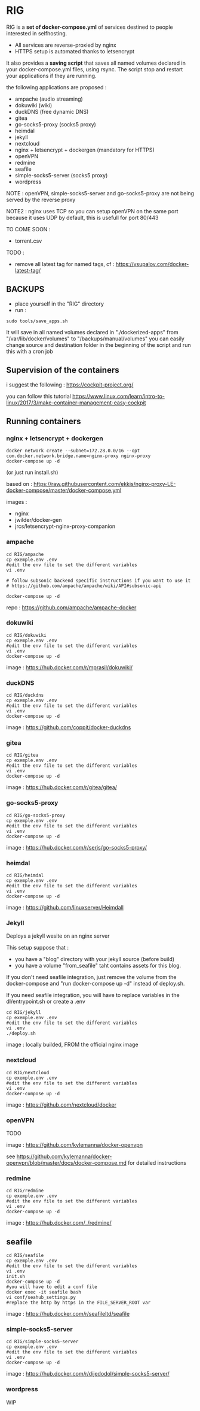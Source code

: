 # RIG

RIG is a **set of docker-compose.yml** of services destined to people interested in selfhosting.
- All services are reverse-proxied by nginx
- HTTPS setup is automated thanks to letsencrypt

It also provides a **saving script** that saves all named volumes declared in your docker-compose.yml files, using rsync. The script stop and restart your applications if they are running.


the following applications are proposed :

- ampache (audio streaming)
- dokuwiki (wiki)
- duckDNS (free dynamic DNS)
- gitea
- go-socks5-proxy (socks5 proxy)
- heimdal 
- jekyll
- nextcloud
- nginx + letsencrypt + dockergen (mandatory for HTTPS)
- openVPN
- redmine
- seafile
- simple-socks5-server (socks5 proxy)
- wordpress

NOTE : openVPN, simple-socks5-server and go-socks5-proxy are not being served by the reverse proxy

NOTE2 : nginx uses TCP so you can setup openVPN on the same port because it uses UDP by default, this is usefull for port 80/443


TO COME SOON : 
- torrent.csv 

TODO : 
- remove all latest tag for named tags, cf : https://vsupalov.com/docker-latest-tag/

## BACKUPS

- place yourself in the "RIG" directory
- run :

```
sudo tools/save_apps.sh
```
It will save in all named volumes declared in "./dockerized-apps" from "/var/lib/docker/volumes" to "/backups/manual/volumes"
you can easily change source and destination folder in the beginning of the script and run this with a cron job 

## Supervision of the containers

i suggest the following : 
https://cockpit-project.org/

you can follow this tutorial https://www.linux.com/learn/intro-to-linux/2017/3/make-container-management-easy-cockpit

## Running containers

### nginx + letsencrypt + dockergen

```
docker network create --subnet=172.28.0.0/16 --opt com.docker.network.bridge.name=nginx-proxy nginx-proxy
docker-compose up -d 
```
(or just run install.sh)

based on : https://raw.githubusercontent.com/ekkis/nginx-proxy-LE-docker-compose/master/docker-compose.yml

images :  
  - nginx
  - jwilder/docker-gen
  - jrcs/letsencrypt-nginx-proxy-companion
  
  
### ampache

```
cd RIG/ampache 
cp exemple.env .env
#edit the env file to set the different variables
vi .env

# follow subsonic backend specific instructions if you want to use it
# https://github.com/ampache/ampache/wiki/API#subsonic-api

docker-compose up -d
```

repo :  https://github.com/ampache/ampache-docker

### dokuwiki

```
cd RIG/dokuwiki 
cp exemple.env .env
#edit the env file to set the different variables
vi .env
docker-compose up -d
```


image :  https://hub.docker.com/r/mprasil/dokuwiki/

### duckDNS

```
cd RIG/duckdns 
cp exemple.env .env
#edit the env file to set the different variables
vi .env
docker-compose up -d
```

image :  https://github.com/coppit/docker-duckdns

### gitea

```
cd RIG/gitea
cp exemple.env .env
#edit the env file to set the different variables
vi .env
docker-compose up -d
```

image : https://hub.docker.com/r/gitea/gitea/

### go-socks5-proxy

```
cd RIG/go-socks5-proxy
cp exemple.env .env
#edit the env file to set the different variables
vi .env
docker-compose up -d
```

image :  https://hub.docker.com/r/serjs/go-socks5-proxy/

### heimdal 

```
cd RIG/heimdal
cp exemple.env .env
#edit the env file to set the different variables
vi .env
docker-compose up -d
```

image :  https://github.com/linuxserver/Heimdall

### Jekyll

Deploys a jekyll wesite on an nginx server

This setup suppose that :
- you have a "blog" directory with your jekyll source (before build)
- you have a volume "from_seafile" taht contains assets for this blog.

If you don't need seafile integration, just remove the volume from the docker-compose and "run docker-compose up -d" instead of deploy.sh.

If you need seafile integration, you will have to replace variables in the dl/entrypoint.sh or create a .env

```
cd RIG/jekyll
cp exemple.env .env
#edit the env file to set the different variables
vi .env
./deploy.sh
```

image : locally builded, FROM the official nginx image

### nextcloud

```
cd RIG/nextcloud
cp exemple.env .env
#edit the env file to set the different variables
vi .env
docker-compose up -d
```

image :  https://github.com/nextcloud/docker
  
  
### openVPN

TODO

image : https://github.com/kylemanna/docker-openvpn

see https://github.com/kylemanna/docker-openvpn/blob/master/docs/docker-compose.md for detailed instructions


### redmine


```
cd RIG/redmine
cp exemple.env .env
#edit the env file to set the different variables
vi .env
docker-compose up -d
```

image :  https://hub.docker.com/_/redmine/

## seafile

```
cd RIG/seafile
cp exemple.env .env
#edit the env file to set the different variables
vi .env
init.sh
docker-compose up -d
#you will have to edit a conf file
docker exec -it seafile bash
vi conf/seahub_settings.py
#replace the http by https in the FILE_SERVER_ROOT var
```

image :  https://hub.docker.com/r/seafileltd/seafile

### simple-socks5-server


```
cd RIG/simple-socks5-server
cp exemple.env .env
#edit the env file to set the different variables
vi .env
docker-compose up -d
```

image : https://hub.docker.com/r/dijedodol/simple-socks5-server/

### wordpress

WIP

